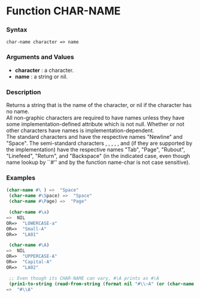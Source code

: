 <!-- Generated on 05/10/2020 by https://github.com/anto2oo/clhs-evolved -->

# Function CHAR-NAME

### Syntax
`char-name character => name`  


### Arguments and Values
- **character** : a character.   
- **name** : a string or nil.   


### Description
Returns a string that is the name of the character, or nil if the character has no name.  
All non-graphic characters are required to have names unless they have some implementation-defined attribute which is not null. Whether or not other characters have names is implementation-dependent.  
 The standard characters <Newline> and <Space> have the respective names "Newline" and "Space". The semi-standard characters <Tab>, <Page>, <Rubout>, <Linefeed>, <Return>, and <Backspace> (if they are supported by the implementation) have the respective names "Tab", "Page", "Rubout", "Linefeed", "Return", and "Backspace" (in the indicated case, even though name lookup by ``#\'' and by the function name-char is not case sensitive).



### Examples
```lisp 
(char-name #\ ) =>  "Space"
 (char-name #\Space) =>  "Space"
 (char-name #\Page) =>  "Page"

 (char-name #\a)
=>  NIL
OR=>  "LOWERCASE-a"
OR=>  "Small-A"
OR=>  "LA01"

 (char-name #\A)
=>  NIL
OR=>  "UPPERCASE-A"
OR=>  "Capital-A"
OR=>  "LA02"

 ;; Even though its CHAR-NAME can vary, #\A prints as #\A
 (prin1-to-string (read-from-string (format nil "#\\~A" (or (char-name #\A) "A"))))
=>  "#\\A"
```
